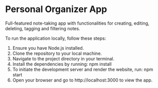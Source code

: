 # Personal Organizer App

Full-featured note-taking app with functionalities for creating, editing, deleting, tagging and filtering notes.

To run the application locally, follow these steps:
1. Ensure you have Node.js installed.
2. Clone the repository to your local machine.
3. Navigate to the project directory in your terminal.
4. Install the dependencies by running:
  npm install
5. To initiate the development server and render the website, run:
  npm start
6. Open your browser and go to http://localhost:3000 to view the app.